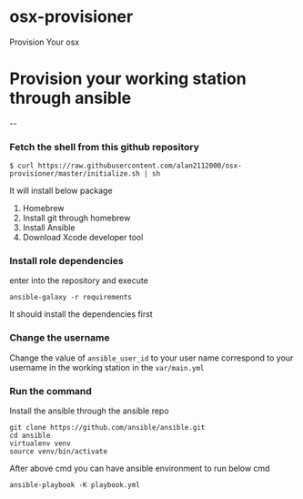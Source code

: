 # osx-provisioner
Provision Your osx

# Provision your working station through ansible
--



### Fetch the shell from this github repository
```
$ curl https://raw.githubusercontent.com/alan2112000/osx-provisioner/master/initialize.sh | sh
```

It will install below package

1. Homebrew
2. Install git through homebrew
3. Install Ansible
4. Download Xcode developer tool


### Install role dependencies

enter into the repository and execute

```
ansible-galaxy -r requirements
```

It should install the dependencies first


### Change the username

Change the value of `ansible_user_id` to your user name correspond to your username in the working station in the `var/main.yml`


### Run the command

Install the ansible through the ansible repo 

```
git clone https://github.com/ansible/ansible.git
cd ansible
virtualenv venv
source venv/bin/activate

```

After above cmd you can have ansible environment to run below cmd

```
ansible-playbook -K playbook.yml

```

